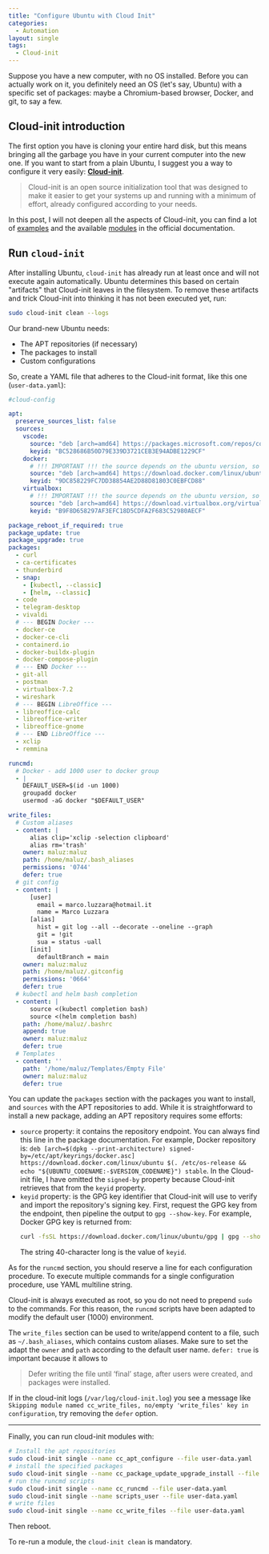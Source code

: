 ```yaml
---
title: "Configure Ubuntu with Cloud Init"
categories:
  - Automation
layout: single
tags:
  - Cloud-init
---
```


Suppose you have a new computer, with no OS installed. Before you can actually work on it, you definitely need an OS (let's say, Ubuntu) with a specific set of packages: maybe a Chromium-based browser, Docker, and git, to say a few.

## Cloud-init introduction

The first option you have is cloning your entire hard disk, but this means bringing all the garbage you have in your current computer into the new one. If you want to start from a plain Ubuntu, I suggest you a way to configure it very easily: [**Cloud-init**](https://cloudinit.readthedocs.io/en/latest/explanation/introduction.html). 

> Cloud-init is an open source initialization tool that was designed to make it easier to get your systems up and running with a minimum of effort, already configured according to your needs.

In this post, I will not deepen all the aspects of Cloud-init, you can find a lot of [examples](https://cloudinit.readthedocs.io/en/latest/reference/examples.html) and the available [modules](https://cloudinit.readthedocs.io/en/latest/reference/modules.html) in the official documentation.

## Run `cloud-init`

After installing Ubuntu, `cloud-init` has already run at least once and will not execute again automatically. Ubuntu determines this based on certain "artifacts" that Cloud-init leaves in the filesystem. To remove these artifacts and trick Cloud-init into thinking it has not been executed yet, run:

```bash
sudo cloud-init clean --logs
```

Our brand-new Ubuntu needs:

- The APT repositories (if necessary)
- The packages to install
- Custom configurations

So, create a YAML file that adheres to the Cloud-init format, like this one (`user-data.yaml`):

```yaml
#cloud-config

apt:
  preserve_sources_list: false
  sources:
    vscode:
      source: "deb [arch=amd64] https://packages.microsoft.com/repos/code stable main"
      keyid: "BC528686B50D79E339D3721CEB3E94ADBE1229CF"
    docker:
      # !!! IMPORTANT !!! the source depends on the ubuntu version, so must be changed on a new major version
      source: "deb [arch=amd64] https://download.docker.com/linux/ubuntu noble stable"
      keyid: "9DC858229FC7DD38854AE2D88D81803C0EBFCD88"
    virtualbox:
      # !!! IMPORTANT !!! the source depends on the ubuntu version, so must be changed on a new major version
      source: "deb [arch=amd64] https://download.virtualbox.org/virtualbox/debian noble contrib"
      keyid: "B9F8D658297AF3EFC18D5CDFA2F683C52980AECF"

package_reboot_if_required: true
package_update: true
package_upgrade: true
packages:
  - curl
  - ca-certificates
  - thunderbird
  - snap:
    - [kubectl, --classic]
    - [helm, --classic]
  - code
  - telegram-desktop
  - vivaldi
  # --- BEGIN Docker ---
  - docker-ce
  - docker-ce-cli
  - containerd.io
  - docker-buildx-plugin
  - docker-compose-plugin
  # --- END Docker ---
  - git-all
  - postman
  - virtualbox-7.2
  - wireshark
  # --- BEGIN LibreOffice ---
  - libreoffice-calc
  - libreoffice-writer
  - libreoffice-gnome
  # --- END LibreOffice ---
  - xclip
  - remmina

runcmd:
  # Docker - add 1000 user to docker group
  - |
    DEFAULT_USER=$(id -un 1000)
    groupadd docker
    usermod -aG docker "$DEFAULT_USER"

write_files:
  # Custom aliases
  - content: |
      alias clip='xclip -selection clipboard'
      alias rm='trash'
    owner: maluz:maluz
    path: /home/maluz/.bash_aliases
    permissions: '0744'
    defer: true
  # git config
  - content: |
      [user]
      	email = marco.luzzara@hotmail.it
      	name = Marco Luzzara
      [alias]
      	hist = git log --all --decorate --oneline --graph
      	git = !git
      	sua = status -uall
      [init]
      	defaultBranch = main
    owner: maluz:maluz
    path: /home/maluz/.gitconfig
    permissions: '0664'
    defer: true
  # kubectl and helm bash completion
  - content: |
      source <(kubectl completion bash)
      source <(helm completion bash)
    path: /home/maluz/.bashrc
    append: true
    owner: maluz:maluz
    defer: true
  # Templates
  - content: ''
    path: '/home/maluz/Templates/Empty File'
    owner: maluz:maluz
    defer: true
```

You can update the `packages` section with the packages you want to install, and `sources` with the APT repositories to add. While it is straightforward to install a new package, adding an APT repository requires some efforts:

- `source` property: it contains the repository endpoint. You can always find this line in the package documentation. For example, Docker repository is: `deb [arch=$(dpkg --print-architecture) signed-by=/etc/apt/keyrings/docker.asc] https://download.docker.com/linux/ubuntu $(. /etc/os-release && echo "${UBUNTU_CODENAME:-$VERSION_CODENAME}") stable`. In the Cloud-init file, I have omitted the `signed-by` property because Cloud-init retrieves that from the `keyid` property.
- `keyid` property: is the GPG key identifier that Cloud-init will use to verify and import the repository's signing key. First, request the GPG key from the endpoint, then pipeline the output to `gpg --show-key`. For example, Docker GPG key is returned from:
    ```bash
    curl -fsSL https://download.docker.com/linux/ubuntu/gpg | gpg --show-key
    ```
    The string 40-character long is the value of `keyid`.

As for the `runcmd` section, you should reserve a line for each configuration procedure. To execute multiple commands for a single configuration procedure, use YAML multiline string. 

Cloud-init is always executed as root, so you do not need to prepend `sudo` to the commands. For this reason, the `runcmd` scripts have been adapted to modify the default user (1000) environment.

The `write_files` section can be used to write/append content to a file, such as `~/.bash_aliases`, which contains custom aliases. Make sure to set the adapt the `owner` and `path` according to the default user name. `defer: true` is important because it allows to

> Defer writing the file until ‘final’ stage, after users were created, and packages were installed.

If in the cloud-init logs (`/var/log/cloud-init.log`) you see a message like `Skipping module named cc_write_files, no/empty 'write_files' key in configuration`, try removing the `defer` option.

---

Finally, you can run cloud-init modules with:

```bash
# Install the apt repositories
sudo cloud-init single --name cc_apt_configure --file user-data.yaml
# install the specified packages
sudo cloud-init single --name cc_package_update_upgrade_install --file user-data.yaml
# run the runcmd scripts
sudo cloud-init single --name cc_runcmd --file user-data.yaml
sudo cloud-init single --name scripts_user --file user-data.yaml
# write files
sudo cloud-init single --name cc_write_files --file user-data.yaml
```

Then reboot.

To re-run a module, the `cloud-init clean` is mandatory.

<script>
  Array.from(document.links)
    .filter(link => link.hostname != window.location.hostname)
    .forEach(link => link.target = '_blank');
</script>
